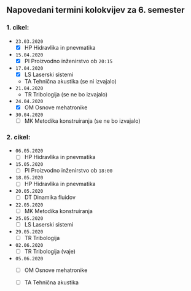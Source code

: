 ## Napovedani termini kolokvijev za 6. semester

### 1. cikel:

- `23.03.2020`
	- [x] HP Hidravlika in pnevmatika
- `15.04.2020`
	- [x] PI Proizvodno inženirstvo ob `20:15`
- `17.04.2020`
	- [x] LS Laserski sistemi
	- TA Tehnična akustika (se ni izvajalo)
- `21.04.2020`
	- TR Tribologija (se ne bo izvajalo)
- `24.04.2020`
	- [x] OM Osnove mehatronike
- `30.04.2020`
	- [ ] MK Metodika konstruiranja (se ne bo izvajalo)

### 2. cikel:

- `06.05.2020`
	- [ ] HP Hidravlika in pnevmatika
- `15.05.2020`
	- [ ] PI Proizvodno inženirstvo ob `18:00`
- `18.05.2020`
	- [ ] HP Hidravlika in pnevmatika
- `20.05.2020`
	- [ ] DT Dinamika fluidov
- `22.05.2020`
	- [ ] MK Metodika konstruiranja
- `25.05.2020`
	- [ ] LS Laserski sistemi
- `29.05.2020`
	- [ ] TR Tribologija
- `02.06.2020`
	- [ ] TR Tribologija (vaje)
- `05.06.2020`
	- [ ] OM Osnove mehatronike
	- [ ] TA Tehnična akustika

